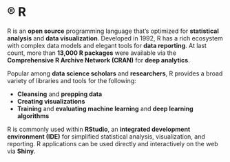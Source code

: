 # ® R

R is an **open source** programming language that’s optimized for **statistical analysis** and **data visualization**. Developed in 1992, R has a rich ecosystem with complex data models and elegant tools for **data reporting**. At last count, more than **13,000 R packages** were available via the **Comprehensive R Archive Network (CRAN)** for **deep analytics**.

Popular among **data science scholars** and **researchers**, R provides a broad variety of libraries and tools for the following:

* **Cleansing** and **prepping data**
* **Creating visualizations**
* **Training** and **evaluating machine learning** and **deep learning algorithms**

R is commonly used within **RStudio**, an **integrated development environment (IDE)** for simplified statistical analysis, visualization, and reporting. R applications can be used directly and interactively on the web via **Shiny**.

